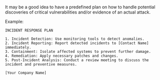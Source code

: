 It may be a good idea to have a predefined plan on how to handle potential discoveries of critical vulnerabilities and/or evidence of an actual attack. 

Example:

```
INCIDENT RESPONSE PLAN

1. Incident Detection: Use monitoring tools to detect anomalies.
2. Incident Reporting: Report detected incidents to [Contact Name] immediately.
3. Containment: Isolate affected systems to prevent further damage.
4. Remediation: Apply necessary patches and changes.
5. Post-Incident Analysis: Conduct a review meeting to discuss the incident and preventive measures.

[Your Company Name]

```